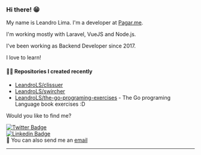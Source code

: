 ### Hi there! 😁 

My name is Leandro Lima. I'm a developer at [Pagar.me](https://pagar.me/).  

I'm working mostly with Laravel, VueJS and Node.js. 

I've been working as Backend Developer since 2017. 

I love to learn!  

#### 👨‍💻 Repositories I created recently
- [LeandroLS/clissuer](https://github.com/LeandroLS/clissuer)
- [LeandroLS/swircher](https://github.com/LeandroLS/swircher)
- [LeandroLS/the-go-programing-exercises](https://github.com/LeandroLS/the-go-programing-exercises) - The Go programing Language book exercises :D

Would you like to find me?

[![Twitter Badge](https://img.shields.io/badge/-Twitter-1ca0f1?style=flat-square&labelColor=1ca0f1&logo=twitter&logoColor=white&link=https://twitter.com/le_limasilva)](https://twitter.com/le_limasilva)  
[![Linkedin Badge](https://img.shields.io/badge/-LinkedIn-blue?style=flat-square&logo=Linkedin&logoColor=white&link=https://www.linkedin.com/in/llimasilva/)](https://www.linkedin.com/in/llimasilva/)  
📧 You can also send me an [email](mailto:llimas@outlook.com)
____